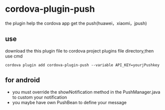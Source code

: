 # cordova-plugin-push
the plugin help the cordova app get the push(huawei，xiaomi，jpush)

## use
download the this plugin file to cordova project plugins file directory,then use cmd
```
cordova plugin add cordova-plugin-push --variable API_KEY=yourjPushkey
```

## for android 
- you must override the showNotification method in the PushManager.java to custom your notification 
- you maybe have own PushBean to define your message
